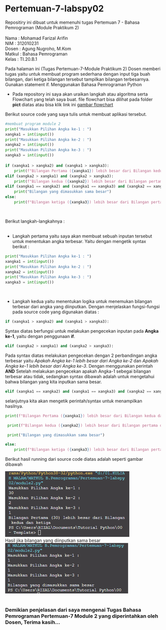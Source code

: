 # Pertemuan-7-labspy02

Repositiry ini dibuat untuk memenuhi tugas Pertemuan 7 - Bahasa Pemrograman (Module Praktikum 2)<br><br>
Nama : Mohamad Farizal Arifin <br>
NIM : 312010231<br>
Dosen : Agung Nugroho, M.Kom<br>
Matkul : Bahasa Pemrograman<br>
Kelas : TI.20.B.1<br>

Pada halaman ini (Tugas Pertemuan-7-Module Praktikum 2) Dosen memberi tugas yaitu untuk membuat program sederhana dengan input tiga buah bilangan, dari ketiga bilangan
tersebut tampilkan bilangan terbesarnya. Gunakan statement if. Menggunakan Bahasa Pemrograman Python<br>

* Pada repository ini saya akan uraikan langkah atau algoritma serta Flowchart yang telah saya buat. file flowchart bisa dilihat pada folder **pict** diatas atau bisa klik link ini [gambar flowchart](pict/flowchart.PNG) <br>

Berikut source code yang saya tulis untuk membuat aplikasi tersebut.<br>
``` python
#membuat program module 2
print("Masukkan Pilihan Angka ke-1 : ")
xangka1 = int(input())
print("Masukkan Pilihan Angka ke-2 : ")
xangka2 = int(input())
print("Masukkan Pilihan Angka ke-3 : ")
xangka3 = int(input())

if (xangka1 > xangka2) and (xangka1 > xangka3):
    print(f"Bilangan Pertama ({xangka1}) lebih besar dari Bilangan kedua dan ketiga")
elif (xangka2 > xangka1) and (xangka2 > xangka3):
    print(f"Bilangan kedua ({xangka2}) lebih besar dari Bilangan pertama dan ketiga")
elif (xangka1 == xangka2) and (xangka1 == xangka3) and (xangka2 == xangka3):
    print("Bilangan yang dimasukkan sama besar")
else:
    print(f"Bilangan ketiga ({xangka3}) lebih besar dari Bilangan pertama dan kedua")
```
<br>

Berikut langkah-langkahnya : <br><br>

* Langkah pertama yaitu saya akan membuat sebuah inputan tersebut untuk menentukan angka terbesar. Yaitu dengan mengetik syntax berikut : <br>

```python
print("Masukkan Pilihan Angka ke-1 : ")
xangka1 = int(input())
print("Masukkan Pilihan Angka ke-2 : ")
xangka2 = int(input())
print("Masukkan Pilihan Angka ke-3 : ")
xangka3 = int(input())
```
<br>

* Langkah kedua yaitu menentukan logika untuk menemukan bilangan terbesar dari angka yang diinputkan.
Dengan menjelaskan fungsi-fungsi pada source code yang digunakan diatas : <br>
```python
if (xangka1 > xangka2) and (xangka1 > xangka3):
```

Syntax diatas berfungsi untuk melakukan pengecekan inputan pada **Angka ke-1**, yaitu dengan penggunaan **if**.<br>
```python
elif (xangka2 > xangka1) and (xangka2 > xangka3):
```
Pada syntax diatas melakukan pengecekan dengan 2 perbandingan angka terbesar yaitu *Apakah Angka ke-1 lebih besar dari Angka ke-2* dan *Apakah Angka ke-1 lebih besar dari Angka ke-3*. Dengan menggunakan perintah **AND**
Setelah melakukan pengecekan apakah Angka-1 sebegai bilangan terbesar atau tidak, sedangkan syntax dibawah adalah untuk mengetahui bahwa bilangan yang kita inputkan sama besar.
```python
elif (xangka1 == xangka2) and (xangka1 == xangka3) and (xangka2 == xangka3):
```
selanjutnya kita akan mengetik perintah/syntax untuk menampilkan hasilnya.
```python
print(f"Bilangan Pertama ({xangka1}) lebih besar dari Bilangan kedua dan ketiga")
```
```python
 print(f"Bilangan kedua ({xangka2}) lebih besar dari Bilangan pertama dan ketiga")
```
```python
 print("Bilangan yang dimasukkan sama besar")
```
```python
else:
    print(f"Bilangan ketiga ({xangka3}) lebih besar dari Bilangan pertama dan kedua")
```
Berikut hasil running dari source code diatas adalah seperti gambar dibawah<br>

![hasil running](pict/running.PNG)<br>
Hasil jika bilangan yang diinputkan sama besar<br>
![hasil running](pict/sama-besar.PNG)<br>
<br>

### Demikian penjelasan dari saya mengenai Tugas Bahasa Pemrograman Pertemuan-7 Module 2 yang diperintahkan oleh Dosen, Terima kasih...